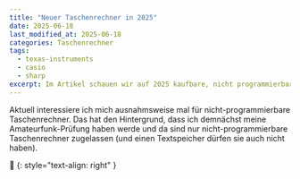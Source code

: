 ```yaml
---
title: "Neuer Taschenrechner in 2025"
date: 2025-06-18
last_modified_at: 2025-06-18
categories: Taschenrechner
tags:
  - texas-instruments
  - casio
  - sharp
excerpt: Im Artikel schauen wir auf 2025 kaufbare, nicht programmierbare Taschenrechner von Texas Instruments, Casio, Sharp und Hewlett Packard
---
```


Aktuell interessiere ich mich ausnahmsweise mal für nicht-programmierbare Taschenrechner. Das hat den Hintergrund, dass ich demnächst meine Amateurfunk-Prüfung haben werde und da sind nur nicht-programmierbare Taschenrechner zugelassen (und einen Textspeicher dürfen sie auch nicht haben).



🔲
{: style="text-align: right" }